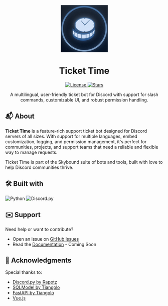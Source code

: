 <!--
Credit for this README where credit's due:
- https://github.com/othneildrew/Best-README-Template/blob/main/README.md
- https://github.com/Louis3797/awesome-readme-template

These two templates have been extremely helpful when creating my own README template
and I've drawn inspiration from them heavily.

Please keep this acknowledgement in further modifications of the README file, though
it's not like I can tell you what to do. I'm just a comment in a text file.

Copyright 2025 (c) Ticket Time
-->

<div align="center">
  <!-- Logo or Icon -->
  <a href="https://github.com/Ticket-Time-Official-Discord-Bot">
    <img src="logo.gif" alt="Ticket Time Logo" width="150" height="auto" />
  </a>
  <h1>Ticket Time</h1>
  <!-- Badges -->
  <p>
    <a href="https://github.com/MrHarryW/tickettime/blob/main/LICENSE">
      <img src="https://img.shields.io/github/license/MrHarryW/tickettime?style=for-the-badge" alt="License" />
    </a>
    <a href="https://github.com/MrHarryW/tickettime/stargazers">
      <img src="https://img.shields.io/github/stars/Ticket-Time-Official-Discord-Bot?style=for-the-badge" alt="Stars" />
    </a>
  </p>
  <!-- Short Description -->
  <p>
    A multilingual, user-friendly ticket bot for Discord with support for slash commands, customizable UI, and robust permission handling.
  </p>
</div>

<a id="about"></a>

## 📬 About

**Ticket Time** is a feature-rich support ticket bot designed for Discord servers of all sizes. With support for multiple languages, embed customization, logging, and permission management, it's perfect for communities, projects, and support teams that need a reliable and flexible way to manage requests.

Ticket Time is part of the Skybound suite of bots and tools, built with love to help Discord communities thrive.

<a id="built-with"></a>

## 🛠️ Built with

![Python](https://img.shields.io/badge/python-3670A0?style=for-the-badge&logo=python&logoColor=ffdd54)
![Discord.py](https://img.shields.io/badge/Discord.py-%23376ea1.svg?style=for-the-badge&logo=discord&logoColor=white)

<a id="support"></a>

## ✉️ Support

Need help or want to contribute?

- Open an issue on [GitHub Issues](https://github.com/MrHarryW/tickettime/issues)
- Read the [Documentation](https://mrharryw.github.io/tickettime/documentation.html) - Coming Soon

<a id="license"></a>

<!--## 📄 License

This project is licensed under the **[MIT License](LICENSE)** – feel free to use, modify, and distribute it as you see fit.-->

<a id="acknowledgments"></a>

## 💖 Acknowledgments

Special thanks to:

- [Discord.py by Rapptz](https://github.com/Rapptz/discord.py)
- [SQLModel by Tiangolo](https://sqlmodel.tiangolo.com/)
- [FastAPI by Tiangolo](https://fastapi.tiangolo.com/)
- [Vue.js](https://vuejs.org/)
